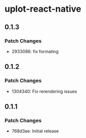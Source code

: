 # uplot-react-native

## 0.1.3

### Patch Changes

- 2933086: fix formating

## 0.1.2

### Patch Changes

- 1304340: Fix rerendering issues

## 0.1.1

### Patch Changes

- 768d3ae: Initial release
